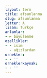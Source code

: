 ```yaml
---
layout: term
title: afsunlanma
slug: afsunlanma
letter: A
lisan: Türkçe
anlamlar:
- ► büyülenme
ozellikler:
- - isim
  - ağızlardan
ornekler:
- - ''
orneklerkaynak:
- - ''
---
```

